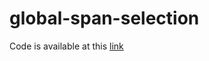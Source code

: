 # global-span-selection

Code is available at this [link](https://github.com/urchade/Filtered-Semi-Markov-CRF)
